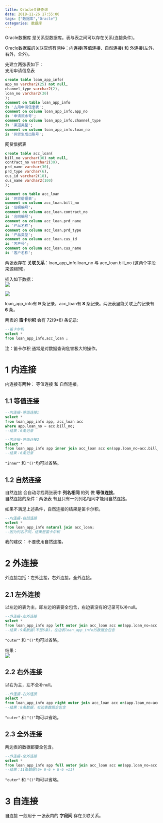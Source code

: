 ```yaml
---
title: Oracle关联查询
date: 2018-11-26 17:55:00
tags: ["数据库","Oracle"]
categories: 数据库
---
```

Oracle数据库 是关系型数据库。表与表之间可以存在关系(连接条件)。  

Oracle数据库的关联查询有两种：内连接(等值连接、自然连接) 和 外连接(左外，右外，全外)。  

先建立两张表如下：  
支用申请信息表  
```sql
create table loan_app_info(
app_no varchar2(25) not null,
channel_type varchar2(2),
loan_no varchar2(30)
);
comment on table loan_app_info
is '支用申请信息表';
comment on column loan_app_info.app_no
is '申请流水号';
comment on column loan_app_info.channel_type
is '渠道类型';
comment on column loan_app_info.loan_no
is '网贷生成出账号';
```
网贷借据表  
```sql
create table acc_loan(
bill_no varchar(30) not null,
contract_no varchar2(30),
prd_name varchar(30),
prd_type varchar(6),
cus_id varchar2(18),
cus_name varchar2(100)
);

comment on table acc_loan
is '网贷借据表';
comment on column acc_loan.bill_no
is '借据编号';
comment on column acc_loan.contract_no
is '合同编号';
comment on column acc_loan.prd_name
is '产品名称';
comment on column acc_loan.prd_type
is '产品类型';
comment on column acc_loan.cus_id
is '客户号';
comment on column acc_loan.cus_name
is '客户名称';
```
两张表存在 **关联关系**：loan_app_info.loan_no 与 acc_loan.bill_no (这两个字段来源相同)。  

插入如下数据：  
![](https://mitre.oss-cn-hangzhou.aliyuncs.com/blog-2018-11/loan_app_info.png)  

![](https://mitre.oss-cn-hangzhou.aliyuncs.com/blog-2018-11/acc_loan.png)  

loan_app_info有 **9** 条记录，acc_loan有 **8** 条记录。两张表里能关联上的记录有 **6** 条。  

两表的 **笛卡尔积** 会有 72(9*8) 条记录:  
```sql
--笛卡尔积
select *
from loan_app_info,acc_loan ;
```
注：笛卡尔积 通常是对数据查询危害极大的操作。

# 1 内连接
内连接有两种： 等值连接 和 自然连接。  

## 1.1 等值连接
```sql
--内连接-等值连接1
select *
from loan_app_info app, acc_loan acc
where app.loan_no = acc.bill_no;
--结果：6条记录
```

```sql
--内连接-等值连接2
select *
from loan_app_info app inner join acc_loan acc on(app.loan_no=acc.bill_no);
--结果：6条记录
```
<code>"inner"</code> 和 <code>"()"</code>均可以省略。    

## 1.2 自然连接
自然连接 会自动寻找两张表中 **列名相同** 的列 做 **等值连接**。  
自然连接的条件：两张表 有且只有一列列名相同才能用自然连接。  

如果不满足上述条件，自然连接的结果是笛卡尔积。  

```sql
--内连接-自然连接
select *
from loan_app_info natural join acc_loan;
--因为列名不同，结果是笛卡尔积
```
我的建议： 不要使用自然连接。

# 2 外连接
外连接包括：左外连接，右外连接，全外连接。  

## 2.1 左外连接
以左边的表为主，即左边的表要全包含，右边表没有的记录可以补null。  
```sql
--外连接-左外连接
select *
from loan_app_info app left outer join acc_loan acc on(app.loan_no=acc.bill_no);
--结果：9条数据(不是6条)。左边表loan_app_info的数据全包含
```
<code>"outer"</code> 和 <code>"()"</code>均可以省略。  

结果：  
![](https://mitre.oss-cn-hangzhou.aliyuncs.com/blog-2018-11/2018-11-26_185254.png)  

## 2.2 右外连接  
以右为主，左不全补null。  
```sql
--外连接-右外连接
select *
from loan_app_info app right outer join acc_loan acc on(app.loan_no=acc.bill_no);
--结果：8条数据，右边表数据全包含
```
<code>"outer"</code> 和 <code>"()"</code>均可以省略。  

## 2.3 全外连接
两边表的数据都要全包含。  
```sql
--外连接-全外连接
select *
from loan_app_info app full outer join acc_loan acc on(app.loan_no=acc.bill_no);
--结果：11条数据(6+ 9-6 + 8-6 =11)
```
<code>"outer"</code> 和 <code>"()"</code>均可以省略。  

# 3 自连接
自连接 一般用于 一张表内的 **字段间** 存在关联关系。  

